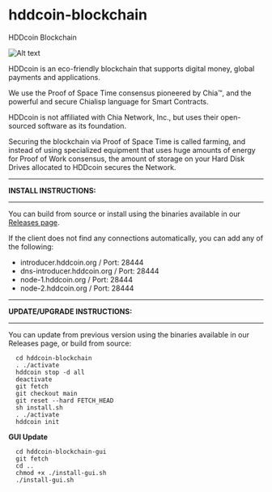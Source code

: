 # hddcoin-blockchain
 HDDcoin Blockchain

![Alt text](https://hddcoin.org/wp-content/uploads/2021/07/hdd_coin_logo_website_75.png)

HDDcoin is an eco-friendly blockchain that supports digital money, global payments and applications.

We use the Proof of Space Time consensus pioneered by Chia™, and the powerful and secure Chialisp language for Smart Contracts.

HDDcoin is not affiliated with Chia Network, Inc., but uses their open-sourced software as its foundation.

Securing the blockchain via Proof of Space Time is called farming, and instead of using specialized equipment that uses huge amounts of energy for Proof of Work consensus, the amount of storage on your Hard Disk Drives allocated to HDDcoin secures the Network.


***********************************************

**INSTALL INSTRUCTIONS:**

***********************************************

You can build from source or install using the binaries available in our [Releases page](https://github.com/HDDcoin-Network/hddcoin-blockchain/releases).

If the client does not find any connections automatically, you can add any of the following:

- introducer.hddcoin.org / Port: 28444
- dns-introducer.hddcoin.org / Port: 28444
-	node-1.hddcoin.org / Port: 28444
-	node-2.hddcoin.org / Port: 28444


***********************************************

**UPDATE/UPGRADE INSTRUCTIONS:**

***********************************************

You can update from previous version using the binaries available in our Releases page, or build from source:

```
  cd hddcoin-blockchain
  . ./activate
  hddcoin stop -d all
  deactivate
  git fetch
  git checkout main
  git reset --hard FETCH_HEAD
  sh install.sh
  . ./activate
  hddcoin init
```

**GUI Update**
```
  cd hddcoin-blockchain-gui
  git fetch
  cd ..
  chmod +x ./install-gui.sh
  ./install-gui.sh
```
